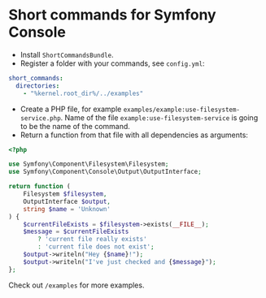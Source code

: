 Short commands for Symfony Console
===

* Install `ShortCommandsBundle`.
* Register a folder with your commands, see `config.yml`:
```yaml
short_commands:
  directories:
    - "%kernel.root_dir%/../examples"
```
* Create a PHP file, for example `examples/example:use-filesystem-service.php`. Name of the file `example:use-filesystem-service` is going to be the name of the command.
* Return a function from that file with all dependencies as arguments:
```php
<?php

use Symfony\Component\Filesystem\Filesystem;
use Symfony\Component\Console\Output\OutputInterface;

return function (
    Filesystem $filesystem,
    OutputInterface $output,
    string $name = 'Unknown'
) {
    $currentFileExists = $filesystem->exists(__FILE__);
    $message = $currentFileExists
        ? 'current file really exists'
        : 'current file does not exist';
    $output->writeln("Hey {$name}!");
    $output->writeln("I've just checked and {$message}");
};
```

Check out `/examples` for more examples.

